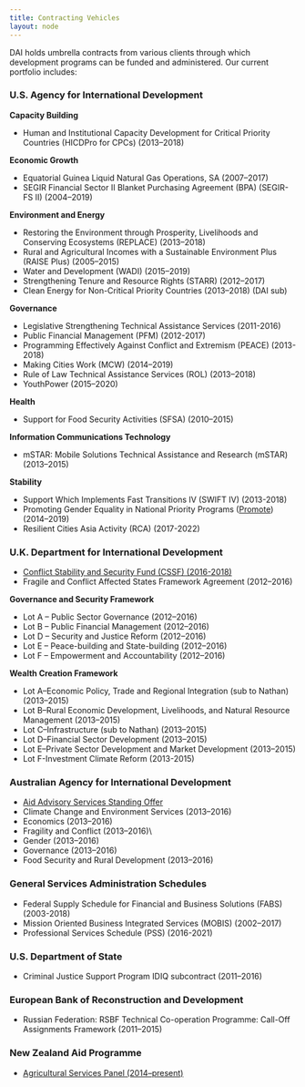 ```yaml
---
title: Contracting Vehicles
layout: node
---
```


DAI holds umbrella contracts from various clients through which development programs can be funded and administered. Our current portfolio includes:

### U.S. Agency for International Development

**Capacity Building**

* Human and Institutional Capacity Development for Critical Priority Countries (HICDPro for CPCs) (2013–2018)

**Economic Growth**

* Equatorial Guinea Liquid Natural Gas Operations, SA (2007–2017)
* SEGIR Financial Sector II Blanket Purchasing Agreement (BPA) (SEGIR-FS II) (2004–2019)

**Environment and Energy**

* Restoring the Environment through Prosperity, Livelihoods and Conserving Ecosystems (REPLACE) (2013–2018)
* Rural and Agricultural Incomes with a Sustainable Environment Plus (RAISE Plus) (2005–2015)
* Water and Development (WADI) (2015–2019)
* Strengthening Tenure and Resource Rights (STARR) (2012–2017)
* Clean Energy for Non-Critical Priority Countries (2013–2018) (DAI sub)

**Governance**

* Legislative Strengthening Technical Assistance Services (2011-2016)
* Public Financial Management (PFM) (2012-2017)
* Programming Effectively Against Conflict and Extremism (PEACE) (2013-2018)
* Making Cities Work (MCW) (2014–2019)
* Rule of Law Technical Assistance Services (ROL) (2013–2018)
* YouthPower (2015–2020)

**Health**

* Support for Food Security Activities (SFSA) (2010–2015)

**Information Communications Technology**

* mSTAR: Mobile Solutions Technical Assistance and Research (mSTAR) (2013–2015)

**Stability**

* Support Which Implements Fast Transitions IV (SWIFT IV) (2013-2018)
* Promoting Gender Equality in National Priority Programs ([Promote](http://www.usaid.gov/afghanistan/promote)) (2014–2019)
* Resilient Cities Asia Activity (RCA) (2017-2022)

### U.K. Department for International Development

* [Conflict Stability and Security Fund (CSSF) (2016-2018)](https://www.dai.com/working-dai/current-procurements/conflict-stability-and-security-fund)
* Fragile and Conflict Affected States Framework Agreement (2012–2016)

**Governance and Security Framework**

* Lot A – Public Sector Governance (2012–2016)
* Lot B – Public Financial Management (2012–2016)
* Lot D – Security and Justice Reform (2012–2016)
* Lot E – Peace-building and State-building (2012–2016)
* Lot F – Empowerment and Accountability (2012–2016)

**Wealth Creation Framework**

* Lot A–Economic Policy, Trade and Regional Integration (sub to Nathan) (2013–2015)
* Lot B–Rural Economic Development, Livelihoods, and Natural Resource Management (2013–2015)
* Lot C–Infrastructure (sub to Nathan) (2013–2015)
* Lot D–Financial Sector Development (2013–2015)
* Lot E–Private Sector Development and Market Development (2013–2015)
* Lot F-Investment Climate Reform (2013-2015)

### Australian Agency for International Development

* [Aid Advisory Services Standing Offer](http://frameworkcontracts.com/lots/dfat/)
* Climate Change and Environment Services (2013–2016)
* Economics (2013–2016)
* Fragility and Conflict (2013–2016)\
* Gender (2013–2016)
* Governance (2013–2016)
* Food Security and Rural Development (2013–2016)

### General Services Administration Schedules

* Federal Supply Schedule for Financial and Business Solutions (FABS) (2003-2018)
* Mission Oriented Business Integrated Services (MOBIS) (2002–2017)
* Professional Services Schedule (PSS) (2016-2021)

### U.S. Department of State

* Criminal Justice Support Program IDIQ subcontract (2011–2016)

### European Bank of Reconstruction and Development

* Russian Federation: RSBF Technical Co-operation Programme: Call-Off Assignments Framework (2011–2015) 

### New Zealand Aid Programme

* [Agricultural Services Panel (2014–present)](http://frameworkcontracts.com/lots/mfat)